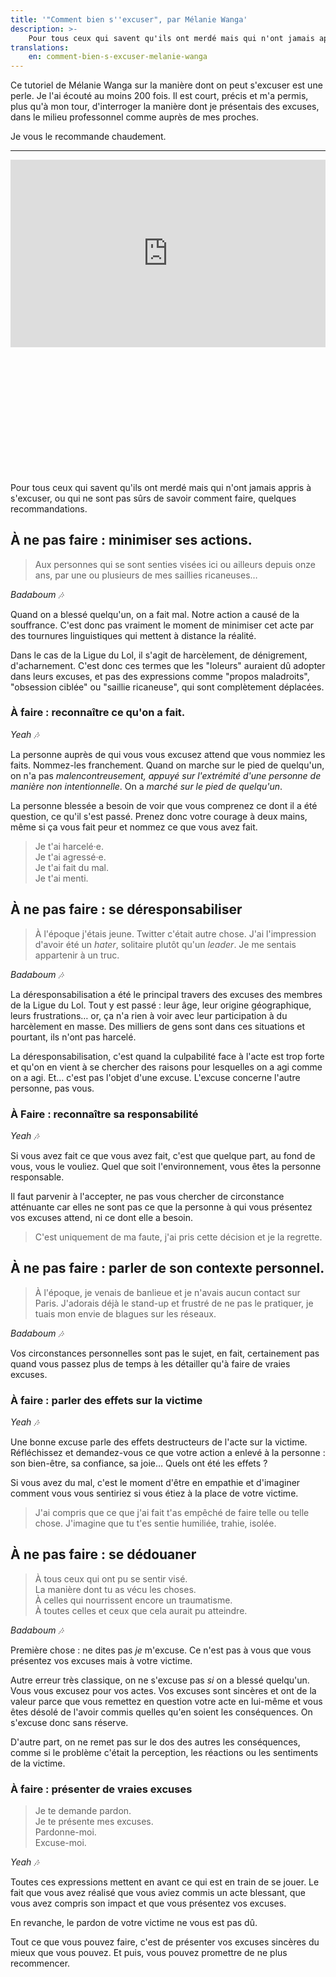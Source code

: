 ```yaml
---
title: '"Comment bien s''excuser", par Mélanie Wanga'
description: >-
    Pour tous ceux qui savent qu'ils ont merdé mais qui n'ont jamais appris à s'excuser, ou qui ne sont pas sûrs de savoir comment faire, quelques recommandations.
translations:
    en: comment-bien-s-excuser-melanie-wanga
---
```


Ce tutoriel de Mélanie Wanga sur la manière dont on peut s'excuser est une perle. Je l'ai écouté au moins 200 fois. Il est court, précis et m'a permis, plus qu'à mon tour, d'interroger la manière dont je présentais des excuses, dans le milieu professonnel comme auprès de mes proches.

Je vous le recommande chaudement.

---

<div class="videoWrapper" style="padding-bottom: 40%;">
<iframe loading="lazy" title="Tuto - Comment bien s&#x27;excuser" width="100%" height="300" scrolling="no" frameborder="no" allow="autoplay" src="https://w.soundcloud.com/player/?url=https%3A//api.soundcloud.com/tracks/575893209&color=%23ff5500&auto_play=false&hide_related=false&show_comments=true&show_user=true&show_reposts=false&show_teaser=true&visual=true"></iframe>
</div>

Pour tous ceux qui savent qu'ils ont merdé mais qui n'ont jamais appris à s'excuser, ou qui ne sont pas sûrs de savoir comment faire, quelques recommandations.

## À ne pas faire : minimiser ses actions.

> Aux personnes qui se sont senties visées ici ou ailleurs depuis onze ans, par une ou plusieurs de mes saillies ricaneuses…

<i aria-hidden>Badaboum 🎶</i>

Quand on a blessé quelqu'un, on a fait mal. Notre action a causé de la souffrance. C'est donc pas vraiment le moment de minimiser cet acte par des tournures linguistiques qui mettent à distance la réalité.

Dans le cas de la Ligue du Lol, il s'agit de harcèlement, de dénigrement, d'acharnement. C'est donc ces termes que les "loleurs" auraient dû adopter dans leurs excuses, et pas des expressions comme "propos maladroits", "obsession ciblée" ou "saillie ricaneuse", qui sont complètement déplacées.

### À faire : reconnaître ce qu'on a fait.

<i aria-hidden>Yeah 🎶</i>

La personne auprès de qui vous vous excusez attend que vous nommiez les faits. Nommez-les franchement. Quand on marche sur le pied de quelqu'un, on n'a pas _malencontreusement, appuyé sur l'extrémité d'une personne de manière non intentionnelle_. On a _marché sur le pied de quelqu'un_.

La personne blessée a besoin de voir que vous comprenez ce dont il a été question, ce qu'il s'est passé. Prenez donc votre courage à deux mains, même si ça vous fait peur et nommez ce que vous avez fait.

> Je t'ai harcelé·e.  
> Je t'ai agressé·e.  
> Je t'ai fait du mal.  
> Je t'ai menti.

## À ne pas faire : se déresponsabiliser

> À l'époque j'étais jeune. Twitter c'était autre chose. J'ai l'impression d'avoir été un _hater_, solitaire plutôt qu'un _leader_. Je me sentais appartenir à un truc.

<i aria-hidden>Badaboum 🎶</i>

La déresponsabilisation a été le principal travers des excuses des membres de la Ligue du Lol. Tout y est passé : leur âge, leur origine géographique, leurs frustrations… or, ça n'a rien à voir avec leur participation à du harcèlement en masse. Des milliers de gens sont dans ces situations et pourtant, ils n'ont pas harcelé.

La déresponsabilisation, c'est quand la culpabilité face à l'acte est trop forte et qu'on en vient à se chercher des raisons pour lesquelles on a agi comme on a agi. Et… c'est pas l'objet d'une excuse. L'excuse concerne l'autre personne, pas vous.

### À Faire : reconnaître sa responsabilité

<i aria-hidden>Yeah 🎶</i>

Si vous avez fait ce que vous avez fait, c'est que quelque part, au fond de vous, vous le vouliez. Quel que soit l'environnement, vous êtes la personne responsable.

Il faut parvenir à l'accepter, ne pas vous chercher de circonstance atténuante car elles ne sont pas ce que la personne à qui vous présentez vos excuses attend, ni ce dont elle a besoin.

> C'est uniquement de ma faute, j'ai pris cette décision et je la regrette.

## À ne pas faire : parler de son contexte personnel.

> À l'époque, je venais de banlieue et je n'avais aucun contact sur Paris. J'adorais déjà le stand-up et frustré de ne pas le pratiquer, je tuais mon envie de blagues sur les réseaux.

<i aria-hidden>Badaboum 🎶</i>

Vos circonstances personnelles sont pas le sujet, en fait, certainement pas quand vous passez plus de temps à les détailler qu'à faire de vraies excuses.

### À faire : parler des effets sur la victime

<i aria-hidden>Yeah 🎶</i>

Une bonne excuse parle des effets destructeurs de l'acte sur la victime. Réfléchissez et demandez-vous ce que votre action a enlevé à la personne : son bien-être, sa confiance, sa joie… Quels ont été les effets ?

Si vous avez du mal, c'est le moment d'être en empathie et d'imaginer comment vous vous sentiriez si vous étiez à la place de votre victime.

> J'ai compris que ce que j'ai fait t'as empêché de faire telle ou telle chose. J'imagine que tu t'es sentie humiliée, trahie, isolée.

## À ne pas faire : se dédouaner

> À tous ceux qui ont pu se sentir visé.  
> La manière dont tu as vécu les choses.  
> À celles qui nourrissent encore un traumatisme.  
> À toutes celles et ceux que cela aurait pu atteindre.

<i aria-hidden>Badaboum 🎶</i>

Première chose : ne dites pas _je_ m'excuse. Ce n'est pas à vous que vous présentez vos excuses mais à votre victime.

Autre erreur très classique, on ne s'excuse pas _si_ on a blessé quelqu'un. Vous vous excusez pour vos actes. Vos excuses sont sincères et ont de la valeur parce que vous remettez en question votre acte en lui-même et vous êtes désolé de l'avoir commis quelles qu'en soient les conséquences. On s'excuse donc sans réserve.

D'autre part, on ne remet pas sur le dos des autres les conséquences, comme si le problème c'était la perception, les réactions ou les sentiments de la victime.

### À faire : présenter de vraies excuses

> Je te demande pardon.  
> Je te présente mes excuses.  
> Pardonne-moi.  
> Excuse-moi.

<i aria-hidden>Yeah 🎶</i>

Toutes ces expressions mettent en avant ce qui est en train de se jouer. Le fait que vous avez réalisé que vous aviez commis un acte blessant, que vous avez compris son impact et que vous présentez vos excuses.

En revanche, le pardon de votre victime ne vous est pas dû.

Tout ce que vous pouvez faire, c'est de présenter vos excuses sincères du mieux que vous pouvez. Et puis, vous pouvez promettre de ne plus recommencer.

